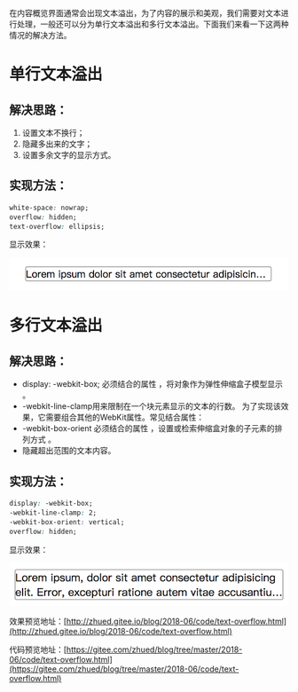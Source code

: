 在内容概览界面通常会出现文本溢出，为了内容的展示和美观，我们需要对文本进行处理，一般还可以分为单行文本溢出和多行文本溢出。下面我们来看一下这两种情况的解决方法。

# 单行文本溢出

## 解决思路：

1. 设置文本不换行；
2. 隐藏多出来的文字；
3. 设置多余文字的显示方式。

## 实现方法：

```css
white-space: nowrap;
overflow: hidden;
text-overflow: ellipsis;
```

显示效果：

![单行文本溢出](./images/single.png)

# 多行文本溢出

## 解决思路：

* display: -webkit-box; 必须结合的属性 ，将对象作为弹性伸缩盒子模型显示 。
* -webkit-line-clamp用来限制在一个块元素显示的文本的行数。 为了实现该效果，它需要组合其他的WebKit属性。常见结合属性：
* -webkit-box-orient 必须结合的属性 ，设置或检索伸缩盒对象的子元素的排列方式 。
* 隐藏超出范围的文本内容。

## 实现方法：

```css
display: -webkit-box;
-webkit-line-clamp: 2;
-webkit-box-orient: vertical;
overflow: hidden;
```

显示效果：

![多行文本溢出](./images/multi.png)

效果预览地址：[http://zhued.gitee.io/blog/2018-06/code/text-overflow.html](http://zhued.gitee.io/blog/2018-06/code/text-overflow.html)

代码预览地址：[https://gitee.com/zhued/blog/tree/master/2018-06/code/text-overflow.html](https://gitee.com/zhued/blog/tree/master/2018-06/code/text-overflow.html)
